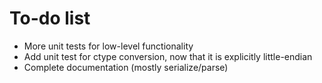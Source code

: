 # To-do list

* More unit tests for low-level functionality
* Add unit test for ctype conversion, now that it is explicitly little-endian
* Complete documentation (mostly serialize/parse)
